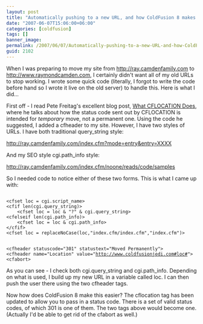 ```yaml
---
layout: post
title: "Automatically pushing to a new URL, and how ColdFusion 8 makes this a bit simpler"
date: "2007-06-07T15:06:00+06:00"
categories: [coldfusion]
tags: []
banner_image: 
permalink: /2007/06/07/Automatically-pushing-to-a-new-URL-and-how-ColdFusion-8-makes-this-a-bit-simpler
guid: 2102
---
```


When I was preparing to move my site from http://ray.camdenfamily.com to http://www.raymondcamden.com, I certainly didn't want all of my old URLs to stop working. I wrote some quick code (literally, I forgot to write the code before hand so I wrote it live on the old server) to handle this. Here is what I did...
<!--more-->
First off - I read Pete Freitag's excellent blog post, <a href="http://www.petefreitag.com/item/359.cfm">What CFLOCATION Does</a>, where he talks about how the status code sent out by CFLOCATION is intended for <i>temporary</i> move, not a permanent one. Using the code he suggested, I added a cfheader to my site. However, I have two styles of URLs. I have both traditional query_string style:

http://ray.camdenfamily.com/index.cfm?mode=entry&entry=XXXX

And my SEO style cgi.path_info style:

http://ray.camdenfamily.com/index.cfm/noone/reads/code/samples

So I needed code to notice either of these two forms. This is what I came up with:

<code>
&lt;cfset loc = cgi.script_name&gt;
&lt;cfif len(cgi.query_string)&gt;
	&lt;cfset loc = loc & "?" & cgi.query_string&gt;
&lt;cfelseif len(cgi.path_info)&gt;
	&lt;cfset loc = loc & cgi.path_info&gt;
&lt;/cfif&gt;
&lt;cfset loc = replaceNoCase(loc,"index.cfm/index.cfm","index.cfm")&gt;

&lt;cfheader statuscode="301" statustext="Moved Permanently"&gt;
&lt;cfheader name="Location" value="http://www.coldfusionjedi.com#loc#"&gt;
&lt;cfabort&gt;
</code>

As you can see - I check both cgi.query_string and cgi.path_info. Depending on what is used, I build up my new URL in a variable called loc. I can then push the user there using the two cfheader tags.

Now how does ColdFusion 8 make this easier? The cflocation tag has been updated to allow you to pass in a status code. There is a set of valid status codes, of which 301 is one of them. The two tags above would become one. (Actually I'd be able to get rid of the cfabort as well.)